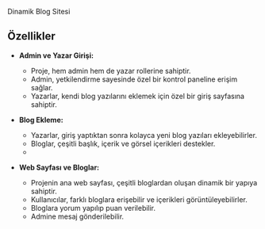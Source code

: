 Dinamik Blog Sitesi

## Özellikler  


- **Admin ve Yazar Girişi:**
  - Proje, hem admin hem de yazar rollerine sahiptir.
  - Admin, yetkilendirme sayesinde özel bir kontrol paneline erişim sağlar.
  - Yazarlar, kendi blog yazılarını eklemek için özel bir giriş sayfasına sahiptir.
    

- **Blog Ekleme:**
  - Yazarlar, giriş yaptıktan sonra kolayca yeni blog yazıları ekleyebilirler.
  - Bloglar, çeşitli başlık, içerik ve görsel içerikleri destekler.
  - 

- **Web Sayfası ve Bloglar:**
  - Projenin ana web sayfası, çeşitli bloglardan oluşan dinamik bir yapıya sahiptir.
  - Kullanıcılar, farklı bloglara erişebilir ve içerikleri görüntüleyebilirler.
  -  Bloglara yorum yapılıp puan verilebilir.
  -  Admine mesaj gönderilebilir.




